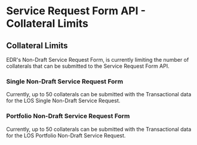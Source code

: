 # Service Request Form API - Collateral Limits

## Collateral Limits

EDR's Non-Draft Service Request Form, is currently limiting the number of collaterals that can be submitted to the Service Request Form API.

### **Single Non-Draft Service Request Form**

Currently, up to 50 collaterals can be submitted with the Transactional data for the LOS Single Non-Draft Service Request.

### **Portfolio Non-Draft Service Request Form**

Currently, up to 50 collaterals can be submitted with the Transactional data for the LOS Portfolio Non-Draft Service Request.